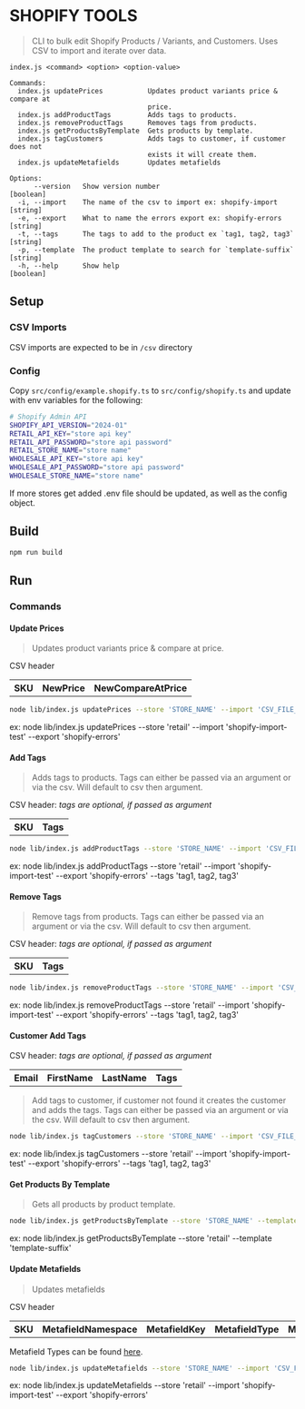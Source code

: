 # SHOPIFY TOOLS

> CLI to bulk edit Shopify Products / Variants, and Customers. Uses CSV to import and iterate over data.

```
index.js <command> <option> <option-value>

Commands:
  index.js updatePrices           Updates product variants price & compare at
                                  price.
  index.js addProductTags         Adds tags to products.
  index.js removeProductTags      Removes tags from products.
  index.js getProductsByTemplate  Gets products by template.
  index.js tagCustomers           Adds tags to customer, if customer does not
                                  exists it will create them.
  index.js updateMetafields       Updates metafields

Options:
      --version   Show version number                                  [boolean]
  -i, --import    The name of the csv to import ex: shopify-import      [string]
  -e, --export    What to name the errors export ex: shopify-errors     [string]
  -t, --tags      The tags to add to the product ex `tag1, tag2, tag3`  [string]
  -p, --template  The product template to search for `template-suffix`  [string]
  -h, --help      Show help                                            [boolean]
```

## Setup

### CSV Imports

CSV imports are expected to be in `/csv` directory

### Config

Copy `src/config/example.shopify.ts` to `src/config/shopify.ts` and update with env variables for the following:

```bash
# Shopify Admin API
SHOPIFY_API_VERSION="2024-01"
RETAIL_API_KEY="store api key"
RETAIL_API_PASSWORD="store api password"
RETAIL_STORE_NAME="store name"
WHOLESALE_API_KEY="store api key"
WHOLESALE_API_PASSWORD="store api password"
WHOLESALE_STORE_NAME="store name"
```

If more stores get added .env file should be updated, as well as the config object.

## Build

```bash
npm run build
```

## Run

### Commands

#### Update Prices

> Updates product variants price & compare at price.

CSV header

<table>
  <tr>
    <th>SKU</th>
    <th>NewPrice</th>
    <th>NewCompareAtPrice</th>
  </tr>
</table>

```bash
node lib/index.js updatePrices --store 'STORE_NAME' --import 'CSV_FILE_TO_IMPORT' --export 'CSV_FILE_TO_EXPORT_ERRORS'
```

ex: node lib/index.js updatePrices --store 'retail' --import 'shopify-import-test' --export 'shopify-errors'

#### Add Tags

> Adds tags to products. Tags can either be passed via an argument or via the csv. Will default to csv then argument.

CSV header: <em>tags are optional, if passed as argument</em>

<table>
  <tr>
    <th>SKU</th>
    <th>Tags</th>
  </tr>
</table>

```bash
node lib/index.js addProductTags --store 'STORE_NAME' --import 'CSV_FILE_TO_IMPORT' --export 'CSV_FILE_TO_EXPORT_ERRORS' --tags 'tag1, tag2, tag3'
```

ex: node lib/index.js addProductTags --store 'retail' --import 'shopify-import-test' --export 'shopify-errors' --tags 'tag1, tag2, tag3'

#### Remove Tags

> Remove tags from products. Tags can either be passed via an argument or via the csv. Will default to csv then argument.

CSV header: <em>tags are optional, if passed as argument</em>

<table>
  <tr>
    <th>SKU</th>
    <th>Tags</th>
  </tr>
</table>

```bash
node lib/index.js removeProductTags --store 'STORE_NAME' --import 'CSV_FILE_TO_IMPORT' --export 'CSV_FILE_TO_EXPORT_ERRORS' --tags 'tag1, tag2, tag3'
```

ex: node lib/index.js removeProductTags --store 'retail' --import 'shopify-import-test' --export 'shopify-errors' --tags 'tag1, tag2, tag3'

#### Customer Add Tags

CSV header: <em>tags are optional, if passed as argument</em>

<table>
  <tr>
    <th>Email</th>
    <th>FirstName</th>
    <th>LastName</th>
    <th>Tags</th>
  </tr>
</table>

> Add tags to customer, if customer not found it creates the customer and adds the tags. Tags can either be passed via an argument or via the csv. Will default to csv then argument.

```bash
node lib/index.js tagCustomers --store 'STORE_NAME' --import 'CSV_FILE_TO_IMPORT' --export 'CSV_FILE_TO_EXPORT_ERRORS' --tags 'tag1, tag2, tag3'
```

ex: node lib/index.js tagCustomers --store 'retail' --import 'shopify-import-test' --export 'shopify-errors' --tags 'tag1, tag2, tag3'

#### Get Products By Template

> Gets all products by product template.

```bash
node lib/index.js getProductsByTemplate --store 'STORE_NAME' --template 'TEMPLATE_SUFFIX'
```

ex: node lib/index.js getProductsByTemplate --store 'retail' --template 'template-suffix'

#### Update Metafields

> Updates metafields

CSV header

<table>
  <tr>
    <th>SKU</th>
    <th>MetafieldNamespace</th>
    <th>MetafieldKey</th>
    <th>MetafieldType</th>
    <th>MetafieldValue</th>
  </tr>
</table>

Metafield Types can be found [here](https://shopify.dev/apps/metafields/definitions/types).

```bash
node lib/index.js updateMetafields --store 'STORE_NAME' --import 'CSV_FILE_TO_IMPORT' --export 'CSV_FILE_TO_EXPORT_ERRORS'
```

ex: node lib/index.js updateMetafields --store 'retail' --import 'shopify-import-test' --export 'shopify-errors'
